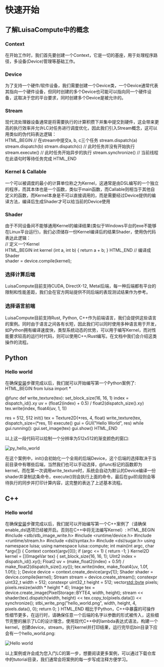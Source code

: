 # 快速开始
## 了解LuisaCompute中的概念
### Context
在开始工作时，我们首先要创建一个Context，它是一切的基座，用于处理程序路径，多设备(Device)管理等基础工作。
### Device
为了支持一个硬件/软件设备，我们需要创建一个Device类，一个Device通常代表其指向一个硬件设备，但同时创建的多个Device也可能可以指向同一个硬件设备，这取决于您的平台要求，同时创建多个Device是被允许的。
### Stream
现代流处理器设备通常是将需要执行的计算积攒下并集中提交到硬件，这会带来更高的执行效率并允许LC对任务进行调度优化，因此我们引入Stream概念，这可以用类似的伪代码表达逻辑：<br>
HTML_BEGIN
// 在stream中提交a, b, c三个任务
stream.dispatch(a)
stream.dispatch(b)
stream.dispatch(c)
// 此时任务并没有开始执行
stream.execute()
// 此时任务开始异步的执行
stream.synchronize()
// 当前线程在此语句时等待任务完成
HTML_END
### Kernel & Callable
一个可以被调度的最小的计算单位称之为Kernel，这通常是由DSL编写的一个独立的程序，而其本体也是一个函数，类似于main函数，而Callable则相当于其他自定义的函数，而Kernel本身是不可以直接调用的，而是需要经过Device提供的编译方法，编译后生成Shader才可以给当前的Device使用
### Shader
由于不同设备间不能够通用Kernel的编译结果(类似于Windows平台的exe不能够在Linux平台运行)，我们必须储存一份Kernel编译后的结果Shader，使用伪代码表达此逻辑：<br>
// 定义一个Kernel<br>
HTML_BEGIN
int kernel (int a, int b) {
    return a + b;
}
HTML_END
// 编译成Shader<br>
shader = device.compile(kernel);<br>
### 选择计算后端
LuisaCompute目前支持CUDA, DirectX-12, Metal后端，每一种后端都有平台的限制和性能差距，我们会在官方网站提供不同后端的表现测试结果作为参考。
### 选择语言前端
LuisaCompute目前支持Rust, Python, C++作为前端语言，我们会提供这些语言的案例。同时由于语言之间各有长短，因此我们可以同时使用多种语言用于开发，如Python拥有编译速度快，类型系统动态的优势，可以用于编写Kernel，而对性能要求较高的运行时代码，则可以使用C++/Rust编写。在文档中我们会介绍这类操作的流程。
## Python
### Hello world
在确保[安装](installation.html)步骤完成以后，我们就可以开始编写第一个Python案例了:
HTML_BEGIN
from luisa import *

@func
def write_texture(tex):
    set_block_size(16, 16, 1)
    index = dispatch_id().xy
    uv = (float2(index) + 0.5) / float2(dispatch_size().xy)
    tex.write(index, float4(uv, 1, 1))

res = 512, 512
init()
tex = Texture2D(*res, 4, float)
write_texture(tex, dispatch_size=(*res, 1))
execute()
gui = GUI("Hello World", res)
while gui.running():
    gui.set_image(tex)
    gui.show()
HTML_END

以上这一段代码可以绘制一个分辨率为512x512的渐变颜色的窗口:

![py_hello_world](IMAGE_DIR/py_hello_world.png)

在这个案例中，init()会初始化一个全局的后端Device，这个后端的选择取决于当前目录中有哪些后端，当然我们也可以手动选择，@func标记的函数即为kernel，而在第一次调用write_texture时，系统会自动为默认的Device编译一份shader并录制这条命令，execute()则会执行上面的命令，最后在gui阶段则会等待执行的同步并打印计算内容，这完整的表达了上述基本流程。
## C++
### Hello world
在确保[安装](installation.html)步骤完成以后，我们就可以开始编写第一个C++案例了（请确保enable_dsl选项已经被开启。否则在C++中将无法编写Kernel）:
HTML_BEGIN
#include <stb/stb_image_write.h>
#include <runtime/device.h>
#include <runtime/stream.h>
#include <dsl/syntax.h>
#include <dsl/sugar.h>
using namespace luisa;
using namespace luisa::compute;
int main(int argc, char *argv[]) {
    Context context{argv[0]};
    if (argc <= 1) {
        return -1;
    }
    Kernel2D kernel = [](ImageVar<float> tex) {
        set_block_size(16, 16, 1);
        UInt2 index = dispatch_id().xy();
        Float2 uv = (make_float2(index) + 0.5f) / make_float2(dispatch_size().xy());
        tex.write(index, make_float4(uv, 1.0f, 1.0f));
    };
    Device device = context.create_device(argv[1]);
    Shader shader = device.compile(kernel);
    Stream stream = device.create_stream();
    constexpr uint32_t width = 512;
    constexpr uint32_t height = 512;
    vector<std::byte> pixels;
    pixels.resize(width * height * 4);
    Image<float> tex = device.create_image<float>(PixelStorage::BYTE4, width, height);
    stream 
        << shader(tex).dispatch(width, height)
        << tex.copy_to(pixels.data())
        << synchronize();
    stbi_write_png("hello_world.png", width, height, 4, pixels.data(), 0);
    return 0;
}
HTML_END
相比于Python，C++中暴露的可操作性细节更多，在运行时，请确保任意一个后端的名字以参数的形式被传入，这些细节完整的展示了LC的设计理念，使用现代C++中的lambda表达式语法，构建一个kernel，创建device，stream，执行kernel并打印结果，运行完毕后bin目录下应会有一个hello_world.png:

![Hello world](IMAGE_DIR/cpp_hello_world.png)

以上案例或许会成为您入门LC的第一步，想要阅读更多案例，可以通过下载仓库中的tutorial目录，我们通常会将案例的每一步写成注释方便学习。